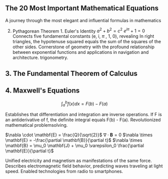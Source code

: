 ## **The 20 Most Important Mathematical Equations**

A journey through the most elegant and influential formulas in mathematics

2. Pythagorean Theorem 1. Euler's Identity  $a^2 + b^2 = c^2$  $e^{i\pi}+1=0$ Connects five fundamental constants (e, i,  $\pi$ , 1, 0), revealing In right triangles, the hypotenuse squared equals the sum of the squares of the other sides. Cornerstone of geometry with the profound relationship between exponential functions and applications in navigation and architecture. trigonometry.

## 3. The Fundamental Theorem of Calculus

## 4. Maxwell's Equations

$$\int_{a}^{b} f(x) dx = F(b) - F(a)$$

Establishes that differentiation and integration are inverse operations. If F is an antiderivative of f, the definite integral equals F(b) - F(a). Revolutionized mathematical problemsolving.

 $\nabla \cdot \mathbf{E} = \frac{Q}{\sqrt{2}}$  $\nabla \cdot \mathbf{B} = 0$  $\nabla \times \mathbf{E} = -\frac{\partial \mathbf{B}}{\partial t}$  $\nabla \times \mathbf{B} = \mu_0 \mathbf{J} + \mu_0 \varepsilon_0 \frac{\partial \mathbf{E}}{\partial t}$ 

Unified electricity and magnetism as manifestations of the same force. Describes electromagnetic field behavior, predicting waves traveling at light speed. Enabled technologies from radio to smartphones.